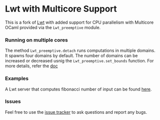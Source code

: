 # Lwt with Multicore Support

This is a fork of [Lwt](https://github.com/ocsigen/lwt) with added
support for CPU parallelism with Multicore OCaml provided via the
`Lwt_preemptive` module.

### Running on multiple cores

The method `Lwt_preemptive.detach` runs computations in multiple domains. It
spawns four domains by default. The number of domains can be increased or
decreased usnig the `Lwt_preemptive.set_bounds` function. For more details,
refer the [doc](https://github.com/Sudha247/lwt-multicore/blob/master/src/unix/lwt_preemptive.mli)

### Examples

A Lwt server that computes fibonacci number of input can be found
[here](https://github.com/Sudha247/code-samples/blob/master/lwt-server/fibp.ml).

### Issues

Feel free to use the [issue tracker](https://github.com/Sudha247/lwt-multicore/issues)
to ask questions and report any bugs.
